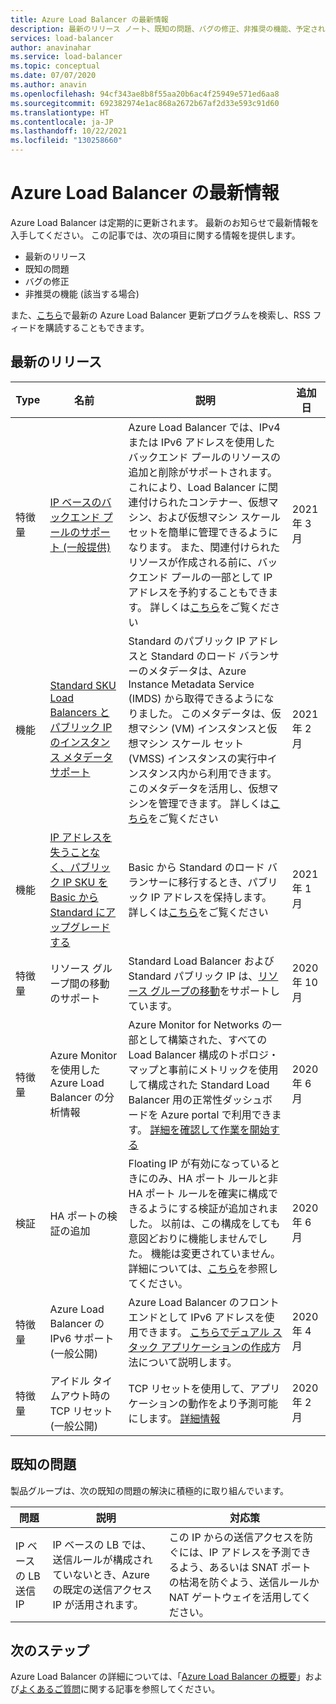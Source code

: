 ```yaml
---
title: Azure Load Balancer の最新情報
description: 最新のリリース ノート、既知の問題、バグの修正、非推奨の機能、予定されている変更点など、Azure Load Balancer の新着情報について説明します。
services: load-balancer
author: anavinahar
ms.service: load-balancer
ms.topic: conceptual
ms.date: 07/07/2020
ms.author: anavin
ms.openlocfilehash: 94cf343ae8b8f55aa20b6ac4f25949e571ed6aa8
ms.sourcegitcommit: 692382974e1ac868a2672b67af2d33e593c91d60
ms.translationtype: HT
ms.contentlocale: ja-JP
ms.lasthandoff: 10/22/2021
ms.locfileid: "130258660"
---
```

# <a name="whats-new-in-azure-load-balancer"></a>Azure Load Balancer の最新情報

Azure Load Balancer は定期的に更新されます。 最新のお知らせで最新情報を入手してください。 この記事では、次の項目に関する情報を提供します。

- 最新のリリース
- 既知の問題
- バグの修正
- 非推奨の機能 (該当する場合)

また、[こちら](https://azure.microsoft.com/updates/?category=networking&query=load%20balancer)で最新の Azure Load Balancer 更新プログラムを検索し、RSS フィードを購読することもできます。

## <a name="recent-releases"></a>最新のリリース

| Type |名前 |説明  |追加日  |
| ------ |---------|---------|---------|
| 特徴量 | [IP ベースのバックエンド プールのサポート (一般提供)](https://azure.microsoft.com/updates/iplbga/) | Azure Load Balancer では、IPv4 または IPv6 アドレスを使用したバックエンド プールのリソースの追加と削除がサポートされます。 これにより、Load Balancer に関連付けられたコンテナー、仮想マシン、および仮想マシン スケール セットを簡単に管理できるようになります。 また、関連付けられたリソースが作成される前に、バックエンド プールの一部として IP アドレスを予約することもできます。 詳しくは[こちら](backend-pool-management.md)をご覧ください|2021 年 3 月 |
| 機能 | [Standard SKU Load Balancers とパブリック IP のインスタンス メタデータ サポート](https://azure.microsoft.com/updates/standard-load-balancer-and-ip-addresses-metadata-now-available-through-azure-instance-metadata-service-imds/)|Standard のパブリック IP アドレスと Standard のロード バランサーのメタデータは、Azure Instance Metadata Service (IMDS) から取得できるようになりました。 このメタデータは、仮想マシン (VM) インスタンスと仮想マシン スケール セット (VMSS) インスタンスの実行中インスタンス内から利用できます。 このメタデータを活用し、仮想マシンを管理できます。 詳しくは[こちら](instance-metadata-service-load-balancer.md)をご覧ください| 2021 年 2 月 |
| 機能 | [IP アドレスを失うことなく、パブリック IP SKU を Basic から Standard にアップグレードする](https://azure.microsoft.com/updates/public-ip-sku-upgrade-generally-available/) | Basic から Standard のロード バランサーに移行するとき、パブリック IP アドレスを保持します。 詳しくは[こちら](../virtual-network/ip-services/public-ip-upgrade-portal.md)をご覧ください| 2021 年 1 月|
| 特徴量 | リソース グループ間の移動のサポート | Standard Load Balancer および Standard パブリック IP は、[リソース グループの移動](https://azure.microsoft.com/updates/standard-resource-group-move/)をサポートしています。 | 2020 年 10 月 |
| 特徴量| Azure Monitor を使用した Azure Load Balancer の分析情報 | Azure Monitor for Networks の一部として構築された、すべての Load Balancer 構成のトポロジ・マップと事前にメトリックを使用して構成された Standard Load Balancer 用の正常性ダッシュボードを Azure portal で利用できます。 [詳細を確認して作業を開始する](https://azure.microsoft.com/blog/introducing-azure-load-balancer-insights-using-azure-monitor-for-networks/) | 2020 年 6 月 |
| 検証 | HA ポートの検証の追加 | Floating IP が有効になっているときにのみ、HA ポート ルールと非 HA ポート ルールを確実に構成できるようにする検証が追加されました。 以前は、この構成をしても意図どおりに機能しませんでした。 機能は変更されていません。 詳細については、[こちら](load-balancer-ha-ports-overview.md#limitations)を参照してください。| 2020 年 6 月 |
| 特徴量| Azure Load Balancer の IPv6 サポート (一般公開) | Azure Load Balancer のフロントエンドとして IPv6 アドレスを使用できます。 [こちらでデュアル スタック アプリケーションの作成](./virtual-network-ipv4-ipv6-dual-stack-standard-load-balancer-powershell.md)方法について説明します。 |2020 年 4 月|
| 特徴量| アイドル タイムアウト時の TCP リセット (一般公開)| TCP リセットを使用して、アプリケーションの動作をより予測可能にします。 [詳細情報](load-balancer-tcp-reset.md)| 2020 年 2 月 |

## <a name="known-issues"></a>既知の問題

製品グループは、次の既知の問題の解決に積極的に取り組んでいます。

|問題 |説明  |対応策  |
| ---------- |---------|---------|
| IP ベースの LB 送信 IP | IP ベースの LB では、送信ルールが構成されていないとき、Azure の既定の送信アクセス IP が活用されます。 | この IP からの送信アクセスを防ぐには、IP アドレスを予測できるよう、あるいは SNAT ポートの枯渇を防ぐよう、送信ルールか NAT ゲートウェイを活用してください。 |

  

## <a name="next-steps"></a>次のステップ

Azure Load Balancer の詳細については、「[Azure Load Balancer の概要](load-balancer-overview.md)」および[よくあるご質問](load-balancer-faqs.yml)に関する記事を参照してください。